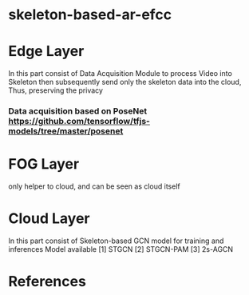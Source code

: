 # skeleton-based-ar-efcc


# Edge Layer
In this part consist of Data Acquisition Module to process Video into Skeleton then subsequently send only the skeleton data into the cloud, Thus, preserving the privacy
### Data acquisition based on PoseNet https://github.com/tensorflow/tfjs-models/tree/master/posenet


# FOG Layer
only helper to cloud, and can be seen as cloud itself


# Cloud Layer
In this part consist of Skeleton-based GCN model for training and inferences
Model available
[1] STGCN
[2] STGCN-PAM
[3] 2s-AGCN

# References


